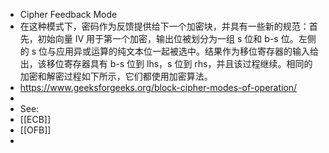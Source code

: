 - Cipher Feedback Mode
- 在这种模式下，密码作为反馈提供给下一个加密块，并具有一些新的规范：首先，初始向量 IV 用于第一个加密，输出位被划分为一组 s 位和 b-s 位。左侧的 s 位与应用异或运算的纯文本位一起被选中。结果作为移位寄存器的输入给出，该移位寄存器具有 b-s 位到 lhs，s 位到 rhs，并且该过程继续。相同的加密和解密过程如下所示，它们都使用加密算法。
- https://www.geeksforgeeks.org/block-cipher-modes-of-operation/
-
- See:
- [[ECB]]
- [[OFB]]
-